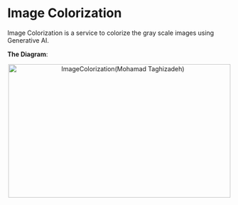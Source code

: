 # Image Colorization
Image Colorization is a service to colorize the gray scale images using Generative AI.

**The Diagram**:
<div align="center">
  <img src="https://github.com/user-attachments/assets/ca5e9435-6763-4ab3-a03a-6635fed3c97a" alt="ImageColorization(Mohamad Taghizadeh)" width="500" height="300">

</div>
